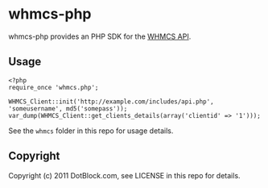 # whmcs-php

whmcs-php provides an PHP SDK for the [WHMCS API](http://docs.whmcs.com/API:Functions).


## Usage

    <?php
    require_once 'whmcs.php';

    WHMCS_Client::init('http://example.com/includes/api.php', 'someusername', md5('somepass'));
    var_dump(WHMCS_Client::get_clients_details(array('clientid' => '1')));

See the `whmcs` folder in this repo for usage details.


## Copyright

Copyright (c) 2011 DotBlock.com, see LICENSE in this repo for details.
